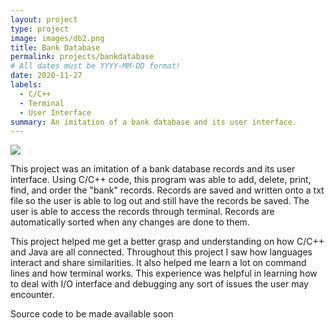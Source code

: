 ```yaml
---
layout: project
type: project
image: images/db2.png
title: Bank Database
permalink: projects/bankdatabase
# All dates must be YYYY-MM-DD format!
date: 2020-11-27
labels:
  - C/C++
  - Terminal
  - User Interface
summary: An imitation of a bank database and its user interface.
---
```


<img class="ui image" src="{{ site.baseurl }}/images/db1.png">

This project was an imitation of a bank database records and its user interface. Using C/C++ code, this program was able to add, delete, print, find, and order the "bank" records. Records are saved and written onto a txt file so the user is able to log out and still have the records be saved. The user is able to access the records through terminal. Records are automatically sorted when any changes are done to them. 

This project helped me get a better grasp and understanding on how C/C++ and Java are all connected. Throughout this project I saw how languages interact and share similarities. It also helped me learn a lot on command lines and how terminal works. This experience was helpful in learning how to deal with I/O interface and debugging any sort of issues the user may encounter. 

Source code to be made available soon

